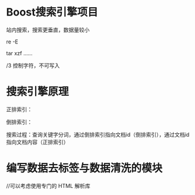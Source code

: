 # Boost搜索引擎项目

站内搜索，搜索更垂直，数据量较小

re -E 

tar xzf ......

/3 控制字符，不可写入

# 搜索引擎原理

正排索引：

倒排索引：

搜索过程：查询关键字分词，通过倒排索引指向文档id（倒排索引），通过文档id指向文档内容（正排索引）

# 编写数据去标签与数据清洗的模块

//可以考虑使用专门的 HTML 解析库
